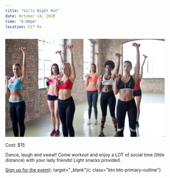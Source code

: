 ```yaml
---
title: "Girls Night Out"
date: October 14, 2020
time: "6:00pm"
location: FIT Rx
---
```

![Girls Night Out - Sept 2020](/assets/images/events/girlsnightout.jpg)

Cost: $15

Dance, laugh and sweat! Come workout and enjoy a LOT of social time (little distance) with your lady friends!  Light snacks provided.

[Sign up for the event](https://app.acuityscheduling.com/schedule.php?owner=16546307&appointmentType=15260392){: target="_blank"}{: class="btn btn-primary-outline"}
